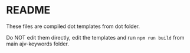 # README

These files are compiled dot templates from dot folder.

Do NOT edit them directly, edit the templates and run `npm run build` from main ajv-keywords folder.

